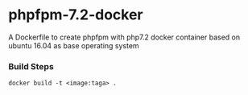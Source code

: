 # phpfpm-7.2-docker
A Dockerfile to create phpfpm with php7.2 docker container based on ubuntu 16.04 as base operating system


### Build Steps

`docker build -t <image:taga> .`
